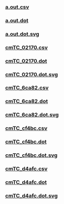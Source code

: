 ### [a.out.csv](a.out.csv)
### [a.out.dot](a.out.dot)
### [a.out.dot.svg](a.out.dot.svg)
### [cmTC_02170.csv](cmTC_02170.csv)
### [cmTC_02170.dot](cmTC_02170.dot)
### [cmTC_02170.dot.svg](cmTC_02170.dot.svg)
### [cmTC_6ca82.csv](cmTC_6ca82.csv)
### [cmTC_6ca82.dot](cmTC_6ca82.dot)
### [cmTC_6ca82.dot.svg](cmTC_6ca82.dot.svg)
### [cmTC_cf4bc.csv](cmTC_cf4bc.csv)
### [cmTC_cf4bc.dot](cmTC_cf4bc.dot)
### [cmTC_cf4bc.dot.svg](cmTC_cf4bc.dot.svg)
### [cmTC_d4afc.csv](cmTC_d4afc.csv)
### [cmTC_d4afc.dot](cmTC_d4afc.dot)
### [cmTC_d4afc.dot.svg](cmTC_d4afc.dot.svg)
